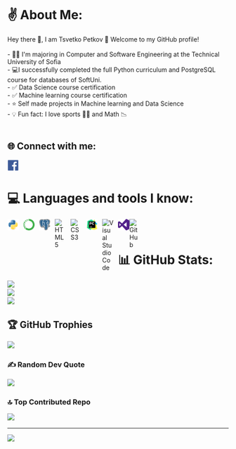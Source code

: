 # ✌ About Me:
Hey there 👋, I am Tsvetko Petkov 🧑 Welcome to my GitHub profile!<br><br>- 👨‍🎓 I'm majoring in Computer and Software Engineering at the Technical University of Sofia<br>- 💻I successfully completed the full Python curriculum and PostgreSQL course for databases of SoftUni.<br>- ✅ Data Science course certification <br>- ✅ Machine learning course certification <br>- ⭐ Self made projects in Machine learning and Data Science <br>-  💡 Fun fact: I love sports 🏊‍♂️ and Math 📉<br><br>


## 🌐 Connect with me:
[<img src="https://github.com/devicons/devicon/blob/v2.14.0/icons/facebook/facebook-plain.svg" alt="facebook" width="26px">](https://www.facebook.com/profile.php?id=100010408150793)


# 💻 Languages and tools I know:
<img align="left" alt="Python" width="26px" src="https://github.com/devicons/devicon/blob/v2.14.0/icons/python/python-original.svg" style="padding-right:10px;" /> 
<img align="left" alt="Python" width="26px" src="https://github.com/devicons/devicon/blob/master/icons/anaconda/anaconda-original.svg" style="padding-right:10px;" /> 
<img align="left" alt="PostgreSQL" width="26px" src="https://github.com/devicons/devicon/blob/v2.14.0/icons/postgresql/postgresql-original.svg" style="padding-right:10px;" />
<img align="left" alt="HTML5" width="26px" src="https://cdn.jsdelivr.net/gh/devicons/devicon/icons/html5/html5-original.svg" style="padding-right:10px;" />
<img align="left" alt="CSS3" width="26px" src="https://cdn.jsdelivr.net/gh/devicons/devicon/icons/css3/css3-original.svg" style="padding-right:10px;" />
<img align="left" alt="PyCharm" width="26px" src="https://github.com/devicons/devicon/blob/v2.14.0/icons/pycharm/pycharm-original.svg" style="padding-right:10px;" />
<img align="left" alt="Visual Studio Code" width="26px" src="https://cdn.jsdelivr.net/gh/devicons/devicon/icons/vscode/vscode-original.svg" style="padding-right:10px;" />
<img align="left" alt="Visual Studio" width="26px" src="https://github.com/devicons/devicon/blob/v2.14.0/icons/visualstudio/visualstudio-plain.svg" />
<img align="left" alt="GitHub" width="26px" src="https://user-images.githubusercontent.com/3369400/139447912-e0f43f33-6d9f-45f8-be46-2df5bbc91289.png" style="padding-right:10px;" />

<br />
<br />

# 📊 GitHub Stats:
![](https://github-readme-stats.vercel.app/api?username=TsvetkoPetkov&theme=dark&hide_border=false&include_all_commits=true&count_private=true)<br/>
![](https://github-readme-streak-stats.herokuapp.com/?user=TsvetkoPetkov&theme=dark&hide_border=false)<br/>
![](https://github-readme-stats.vercel.app/api/top-langs/?username=TsvetkoPetkov&theme=dark&hide_border=false&include_all_commits=true&count_private=true&layout=compact)

## 🏆 GitHub Trophies
![](https://github-profile-trophy.vercel.app/?username=TsvetkoPetkov&theme=radical&no-frame=false&no-bg=false&margin-w=4)

### ✍️ Random Dev Quote
![](https://quotes-github-readme.vercel.app/api?type=horizontal&theme=radical)

### 🔝 Top Contributed Repo
![](https://github-contributor-stats.vercel.app/api?username=TsvetkoPetkov&limit=5&theme=dark&combine_all_yearly_contributions=true)

---
[![](https://visitcount.itsvg.in/api?id=TsvetkoPetkov&icon=0&color=0)](https://visitcount.itsvg.in)

<!-- Proudly created with GPRM ( https://gprm.itsvg.in ) -->

